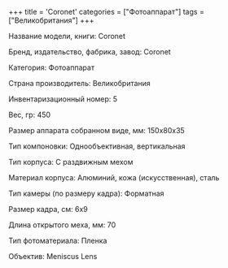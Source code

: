 +++
title = 'Coronet'
categories = ["Фотоаппарат"]
tags = ["Великобритания"]
+++

Название модели, книги: Coronet

Бренд, издательство, фабрика, завод: Coronet

Категория: Фотоаппарат

Страна производитель: Великобритания

Инвентаризационный номер: 5

Вес, гр: 450

Размер аппарата  собранном виде, мм: 150х80х35

Тип компоновки: Однообъективная, вертикальная

Тип корпуса: С раздвижным мехом

Материал корпуса: Алюминий, кожа (искусственная), сталь

Тип камеры (по размеру кадра): Форматная

Размер кадра, см: 6х9

Длина открытого меха, мм: 70

Тип фотоматериала: Пленка

Объектив: Meniscus Lens

